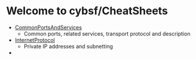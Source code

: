 # Welcome to cybsf/CheatSheets
- [CommonPortsAndServices](https://github.com/cybsf/CheatSheets/blob/main/CommonPortsAndServices/CheatSheet.md)
	- Common ports, related services, transport protocol and description
- [InternetProtocol](https://github.com/cybsf/CheatSheets/blob/main/CommonPortsAndServices/CheatSheet.md)
	- Private IP addresses and subnetting
-

